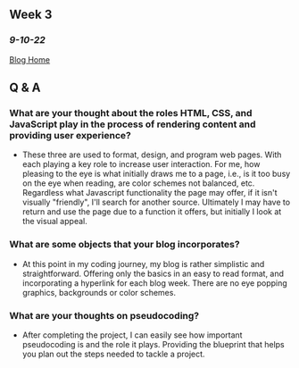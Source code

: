 ## Week 3
### *9-10-22*

[Blog Home](https://jeffgoens.github.io)
## Q & A
### What are your thought about the roles HTML, CSS, and JavaScript play in the process of rendering content and providing user experience?
- These three are used to format, design, and program web pages. With each playing a key role to increase user interaction. For me, how pleasing to the eye is what initially draws me to a page, i.e., is it too busy on the eye when reading, are color schemes not balanced, etc. Regardless what Javascript functionality the page may offer, if it isn't visually "friendly", I'll search for another source. Ultimately I may have to return and use the page due to a function it offers, but initially I look at the visual appeal. 

### What are some objects that your blog incorporates?
 - At this point in my coding journey, my blog is rather simplistic and straightforward. Offering only the basics in an easy to read format, and incorporating a hyperlink for each blog week. There are no eye popping graphics, backgrounds or color schemes. 

 ### What are your thoughts on pseudocoding?
 - After completing the project, I can easily see how important pseudocoding is and the role it plays. Providing the blueprint that helps you plan out the steps needed to tackle a project. 
